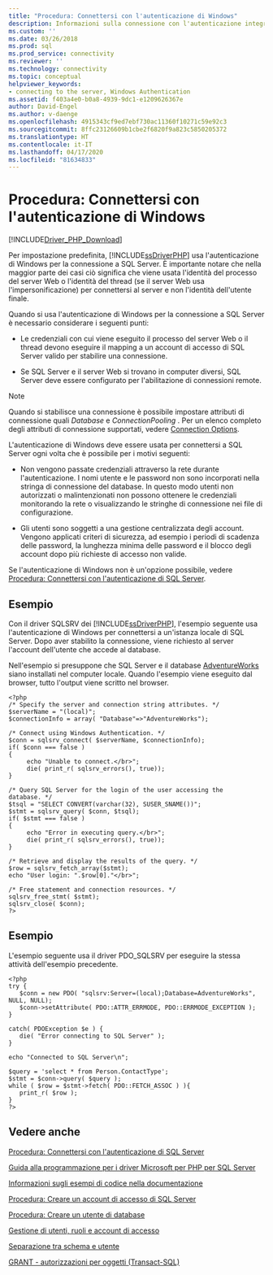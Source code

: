 ```yaml
---
title: "Procedura: Connettersi con l'autenticazione di Windows"
description: Informazioni sulla connessione con l'autenticazione integrata di Windows tramite i driver per PHP per SQL Server.
ms.custom: ''
ms.date: 03/26/2018
ms.prod: sql
ms.prod_service: connectivity
ms.reviewer: ''
ms.technology: connectivity
ms.topic: conceptual
helpviewer_keywords:
- connecting to the server, Windows Authentication
ms.assetid: f403a4e0-b0a8-4939-9dc1-e1209626367e
author: David-Engel
ms.author: v-daenge
ms.openlocfilehash: 4915343cf9ed7ebf730ac11360f10271c59e92c3
ms.sourcegitcommit: 8ffc23126609b1cbe2f6820f9a823c5850205372
ms.translationtype: HT
ms.contentlocale: it-IT
ms.lasthandoff: 04/17/2020
ms.locfileid: "81634833"
---
```

# <a name="how-to-connect-using-windows-authentication"></a>Procedura: Connettersi con l'autenticazione di Windows
[!INCLUDE[Driver_PHP_Download](../../includes/driver_php_download.md)]

Per impostazione predefinita, [!INCLUDE[ssDriverPHP](../../includes/ssdriverphp_md.md)] usa l'autenticazione di Windows per la connessione a SQL Server. È importante notare che nella maggior parte dei casi ciò significa che viene usata l'identità del processo del server Web o l'identità del thread (se il server Web usa l'impersonificazione) per connettersi al server e non l'identità dell'utente finale.  
  
Quando si usa l'autenticazione di Windows per la connessione a SQL Server è necessario considerare i seguenti punti:  
  
-   Le credenziali con cui viene eseguito il processo del server Web o il thread devono eseguire il mapping a un account di accesso di SQL Server valido per stabilire una connessione.  
  
-   Se SQL Server e il server Web si trovano in computer diversi, SQL Server deve essere configurato per l'abilitazione di connessioni remote.  
  
> [!NOTE]  
> Quando si stabilisce una connessione è possibile impostare attributi di connessione quali *Database* e *ConnectionPooling* . Per un elenco completo degli attributi di connessione supportati, vedere [Connection Options](connection-options.md).  
  
L'autenticazione di Windows deve essere usata per connettersi a SQL Server ogni volta che è possibile per i motivi seguenti:  
  
-   Non vengono passate credenziali attraverso la rete durante l'autenticazione. I nomi utente e le password non sono incorporati nella stringa di connessione del database. In questo modo utenti non autorizzati o malintenzionati non possono ottenere le credenziali monitorando la rete o visualizzando le stringhe di connessione nei file di configurazione.  
  
-   Gli utenti sono soggetti a una gestione centralizzata degli account. Vengono applicati criteri di sicurezza, ad esempio i periodi di scadenza delle password, la lunghezza minima delle password e il blocco degli account dopo più richieste di accesso non valide.  
  
Se l'autenticazione di Windows non è un'opzione possibile, vedere [Procedura: Connettersi con l'autenticazione di SQL Server](how-to-connect-using-sql-server-authentication.md).  
  
## <a name="example"></a>Esempio  
Con il driver SQLSRV dei [!INCLUDE[ssDriverPHP](../../includes/ssdriverphp_md.md)], l'esempio seguente usa l'autenticazione di Windows per connettersi a un'istanza locale di SQL Server. Dopo aver stabilito la connessione, viene richiesto al server l'account dell'utente che accede al database.  
  
Nell'esempio si presuppone che SQL Server e il database [AdventureWorks](https://github.com/Microsoft/sql-server-samples/tree/master/samples/databases/adventure-works) siano installati nel computer locale. Quando l'esempio viene eseguito dal browser, tutto l'output viene scritto nel browser.  
  
```  
<?php  
/* Specify the server and connection string attributes. */  
$serverName = "(local)";  
$connectionInfo = array( "Database"=>"AdventureWorks");  
  
/* Connect using Windows Authentication. */  
$conn = sqlsrv_connect( $serverName, $connectionInfo);  
if( $conn === false )  
{  
     echo "Unable to connect.</br>";  
     die( print_r( sqlsrv_errors(), true));  
}  
  
/* Query SQL Server for the login of the user accessing the  
database. */  
$tsql = "SELECT CONVERT(varchar(32), SUSER_SNAME())";  
$stmt = sqlsrv_query( $conn, $tsql);  
if( $stmt === false )  
{  
     echo "Error in executing query.</br>";  
     die( print_r( sqlsrv_errors(), true));  
}  
  
/* Retrieve and display the results of the query. */  
$row = sqlsrv_fetch_array($stmt);  
echo "User login: ".$row[0]."</br>";  
  
/* Free statement and connection resources. */  
sqlsrv_free_stmt( $stmt);  
sqlsrv_close( $conn);  
?>  
```  
  
## <a name="example"></a>Esempio  
L'esempio seguente usa il driver PDO_SQLSRV per eseguire la stessa attività dell'esempio precedente.  
  
```  
<?php  
try {  
   $conn = new PDO( "sqlsrv:Server=(local);Database=AdventureWorks", NULL, NULL);   
   $conn->setAttribute( PDO::ATTR_ERRMODE, PDO::ERRMODE_EXCEPTION );  
}  
  
catch( PDOException $e ) {  
   die( "Error connecting to SQL Server" );   
}  
  
echo "Connected to SQL Server\n";  
  
$query = 'select * from Person.ContactType';   
$stmt = $conn->query( $query );   
while ( $row = $stmt->fetch( PDO::FETCH_ASSOC ) ){   
   print_r( $row );   
}  
?>  
```  
  
## <a name="see-also"></a>Vedere anche  
[Procedura: Connettersi con l'autenticazione di SQL Server](how-to-connect-using-sql-server-authentication.md)

[Guida alla programmazione per i driver Microsoft per PHP per SQL Server](programming-guide-for-php-sql-driver.md)

[Informazioni sugli esempi di codice nella documentazione](about-code-examples-in-the-documentation.md)

[Procedura: Creare un account di accesso di SQL Server](../../relational-databases/security/authentication-access/create-a-login.md)

[Procedura: Creare un utente di database](../../relational-databases/security/authentication-access/create-a-database-user.md)

[Gestione di utenti, ruoli e account di accesso](../../relational-databases/server-management-objects-smo/tasks/managing-users-roles-and-logins.md)

[Separazione tra schema e utente](../../relational-databases/server-management-objects-smo/tasks/managing-users-roles-and-logins.md)

[GRANT - autorizzazioni per oggetti (Transact-SQL)](../../t-sql/statements/grant-object-permissions-transact-sql.md)  
  
